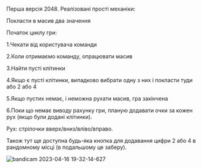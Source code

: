 Перша версія 2048.
Реалізовані прості механіки:

Покласти в масив два значення

Початок циклу гри:

1.Чекати від користувача команди

2.Коли отримаємо команду, опрацювати масив

3.Найти пусті клітинки

4.Якщо є пусті клітинки, випадково вибрати одну з них і покласти туди або 2 або 4

5.Якщо пустих немає, і неможна рухати масив, гра закінчена

6.Поки що немає виводу рахунку гри, планую додавати очки за кожен рух (якщо були додані клітинки).

Рух: стрілочки вверх/вниз/вліво/вправо.

Також тут ще доступна будь-яка кнопка для додавання цифри 2 або 4 в рандомному місці (в подальшому це заберу).






![bandicam 2023-04-16 19-32-14-627](https://user-images.githubusercontent.com/96194271/232327442-c8bfcb6d-25ad-4a35-b5e3-e69e6ab82abe.jpg)

